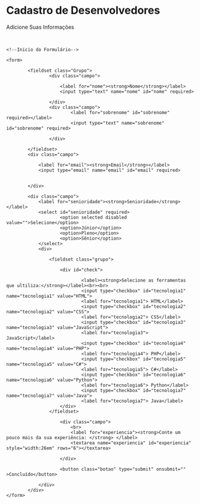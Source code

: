 <!DOCTYPE html>
<html lang="en">
<head>
    <meta charset="UTF-8">
    <meta http-equiv="X-UA-Compatible" content="IE=edge">
    <meta name="viewport" content="width=device-width, initial-scale=1.0">
    <title>Pesquisa de Mercado</title>
    <link rel="stylesheet" href="/Programação/Projetos/Formulário/Style.css">
</head>
<body>
    <div>
        <h1 id="titulo">Cadastro de Desenvolvedores</h1>
        <p id="subtitulo">Adicione Suas Informações</p>
        <br>
    </div>
    
    <!--Inicio do Formulário-->

    <form>

            <fieldset class="Grupo">
                    <div class="campo">

                        <label for="nome"><strong>Nome</strong></label>
                        <input type="text" name="nome" id="nome" required>

                    </div>
                    <div class="campo">
                            <label for="sobrenome" id="sobrenome" required></label>
                            <input type="text" name="sobrenome" id="sobrenome" required>

                    </div>

            </fieldset>
            <div class="campo">

                <label for="email"><strong>Email</strong></label>
                <input type="email" name="email" id="email" required>


            </div>

            <div class="campo">
                <label for="senioridade"><strong>Senioridade</strong></label>
                <select id="senioridade" required>
                        <option selected disabled value="">Selecione</option>
                        <option>Júnior</option>
                        <option>Pleno</option>
                        <option>Sênior</option>
                </select>
                <div>

                    <fieldset class="grupo">

                        <div id="check">

                                <label><strong>Selecione as ferramentas que ultiliza:</strong></label><br><br>
                                <input type="checkbox" id="tecnologia1" name="tecnologia1" value="HTML">
                                <label for="tecnologia1"> HTML</label>
                                <input type="checkbox" id="tecnologia2" name="tecnologia2" value="CSS">
                                <label for="tecnologia2"> CSS</label>
                                <input type="checkbox" id="tecnologia3" name="tecnologia3" value="JavaScript">
                                <label for="tecnologia3"> JavaScript</label>
                                <input type="checkbox" id="tecnologia4" name="tecnologia4" value="PHP">
                                <label for="tecnologia4"> PHP</label>
                                <input type="checkbox" id="tecnologia5" name="tecnologia5" value="C#">
                                <label for="tecnologia5"> C#</label>
                                <input type="checkbox" id="tecnologia6" name="tecnologia6" value="Python">
                                <label for="tecnologia6"> Python</label>
                                <input type="checkbox" id="tecnologia7" name="tecnologia7" value="Java">
                                <label for="tecnologia7"> Java</label>
                        </div>
                    </fieldset>

                        <div class="campo">
                            <br>
                            <label for="experiencia"><strong>Conte um pouco mais da sua experiência: </strong> </label>
                            <textarea name="experiencia" id="experiencia" style="width:26em" rows="6"></textarea>

                        </div>

                        <button class="botao" type="submit" onsubmit="" >Concluído</button>

                </div>
            </div>
    </form>
</body>
</html>
